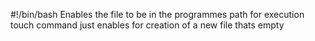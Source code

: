 #!/bin/bash Enables the file to be in the programmes path for execution
touch command just enables for creation of a new file thats empty 
